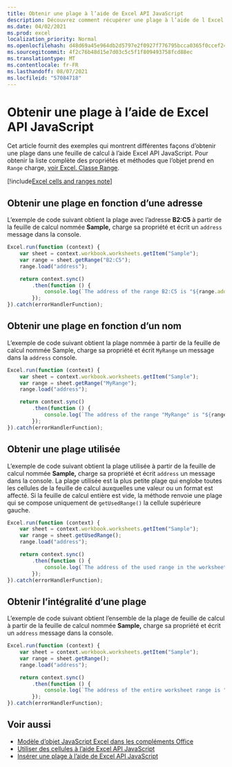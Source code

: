 ```yaml
---
title: Obtenir une plage à l’aide de Excel API JavaScript
description: Découvrez comment récupérer une plage à l’aide de l Excel API JavaScript.
ms.date: 04/02/2021
ms.prod: excel
localization_priority: Normal
ms.openlocfilehash: d48d69a45e964db2d5797e2f0927f776795bcca0365f0ccef245fcd3682a3a72
ms.sourcegitcommit: 4f2c76b48d15e7d03c5c5f1f809493758fcd88ec
ms.translationtype: MT
ms.contentlocale: fr-FR
ms.lasthandoff: 08/07/2021
ms.locfileid: "57084718"
---
```

# <a name="get-a-range-using-the-excel-javascript-api"></a>Obtenir une plage à l’aide de Excel API JavaScript

Cet article fournit des exemples qui montrent différentes façons d’obtenir une plage dans une feuille de calcul à l’aide Excel API JavaScript. Pour obtenir la liste complète des propriétés et méthodes que l’objet prend en `Range` charge, [voir Excel. Classe Range](/javascript/api/excel/excel.range).

[!include[Excel cells and ranges note](../includes/note-excel-cells-and-ranges.md)]

## <a name="get-range-by-address"></a>Obtenir une plage en fonction d’une adresse

L’exemple de code suivant obtient la plage avec l’adresse **B2:C5** à partir de la feuille de calcul nommée **Sample,** charge sa propriété et écrit un `address` message dans la console.

```js
Excel.run(function (context) {
    var sheet = context.workbook.worksheets.getItem("Sample");
    var range = sheet.getRange("B2:C5");
    range.load("address");

    return context.sync()
        .then(function () {
            console.log(`The address of the range B2:C5 is "${range.address}"`);
        });
}).catch(errorHandlerFunction);
```

## <a name="get-range-by-name"></a>Obtenir une plage en fonction d’un nom

L’exemple de code suivant obtient la plage nommée à partir de la feuille de calcul nommée Sample, charge sa propriété et écrit `MyRange` un message dans la  `address` console.

```js
Excel.run(function (context) {
    var sheet = context.workbook.worksheets.getItem("Sample");
    var range = sheet.getRange("MyRange");
    range.load("address");

    return context.sync()
        .then(function () {
            console.log(`The address of the range "MyRange" is "${range.address}"`);
        });
}).catch(errorHandlerFunction);
```

## <a name="get-used-range"></a>Obtenir une plage utilisée

L’exemple de code suivant obtient la plage utilisée à partir de la feuille de calcul nommée **Sample,** charge sa propriété et écrit `address` un message dans la console. La plage utilisée est la plus petite plage qui englobe toutes les cellules de la feuille de calcul auxquelles une valeur ou un format est affecté. Si la feuille de calcul entière est vide, la méthode renvoie une plage qui se compose uniquement de `getUsedRange()` la cellule supérieure gauche.

```js
Excel.run(function (context) {
    var sheet = context.workbook.worksheets.getItem("Sample");
    var range = sheet.getUsedRange();
    range.load("address");

    return context.sync()
        .then(function () {
            console.log(`The address of the used range in the worksheet is "${range.address}"`);
        });
}).catch(errorHandlerFunction);
```

## <a name="get-entire-range"></a>Obtenir l’intégralité d’une plage

L’exemple de code suivant obtient l’ensemble de la plage de feuille de calcul à partir de la feuille de calcul nommée **Sample,** charge sa propriété et écrit un `address` message dans la console.

```js
Excel.run(function (context) {
    var sheet = context.workbook.worksheets.getItem("Sample");
    var range = sheet.getRange();
    range.load("address");

    return context.sync()
        .then(function () {
            console.log(`The address of the entire worksheet range is "${range.address}"`);
        });
}).catch(errorHandlerFunction);
```

## <a name="see-also"></a>Voir aussi

- [Modèle d’objet JavaScript Excel dans les compléments Office](excel-add-ins-core-concepts.md)
- [Utiliser des cellules à l’aide Excel API JavaScript](excel-add-ins-cells.md)
- [Insérer une plage à l’aide de Excel API JavaScript](excel-add-ins-ranges-insert.md)
